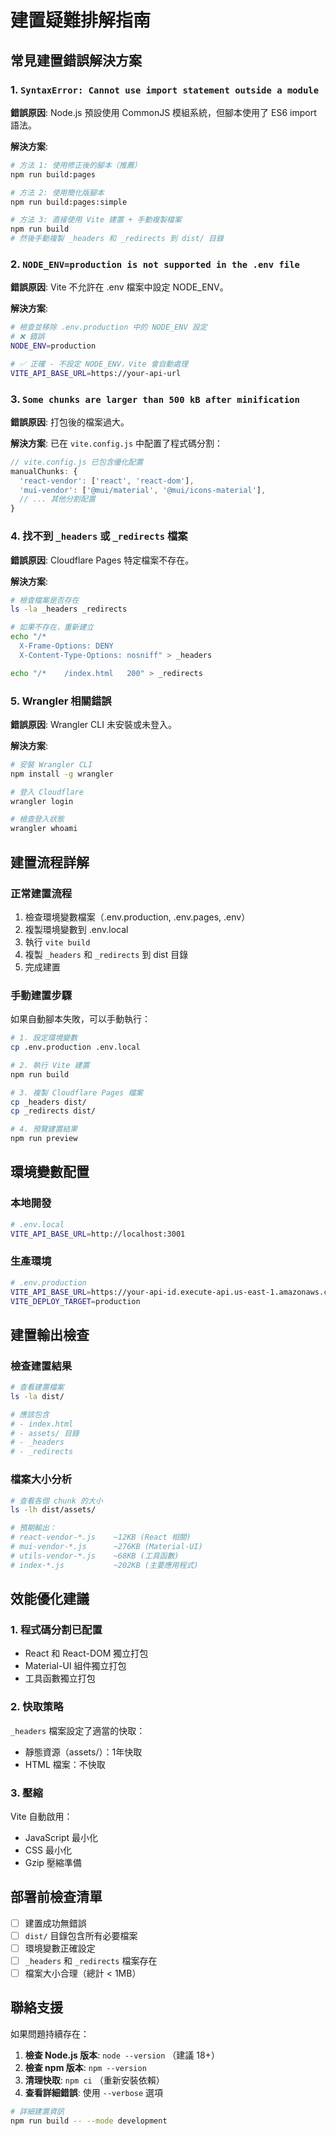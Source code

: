 # 建置疑難排解指南

## 常見建置錯誤解決方案

### 1. `SyntaxError: Cannot use import statement outside a module`

**錯誤原因**: Node.js 預設使用 CommonJS 模組系統，但腳本使用了 ES6 import 語法。

**解決方案**:
```bash
# 方法 1: 使用修正後的腳本（推薦）
npm run build:pages

# 方法 2: 使用簡化版腳本
npm run build:pages:simple

# 方法 3: 直接使用 Vite 建置 + 手動複製檔案
npm run build
# 然後手動複製 _headers 和 _redirects 到 dist/ 目錄
```

### 2. `NODE_ENV=production is not supported in the .env file`

**錯誤原因**: Vite 不允許在 .env 檔案中設定 NODE_ENV。

**解決方案**:
```bash
# 檢查並移除 .env.production 中的 NODE_ENV 設定
# ❌ 錯誤
NODE_ENV=production

# ✅ 正確 - 不設定 NODE_ENV，Vite 會自動處理
VITE_API_BASE_URL=https://your-api-url
```

### 3. `Some chunks are larger than 500 kB after minification`

**錯誤原因**: 打包後的檔案過大。

**解決方案**: 已在 `vite.config.js` 中配置了程式碼分割：
```javascript
// vite.config.js 已包含優化配置
manualChunks: {
  'react-vendor': ['react', 'react-dom'],
  'mui-vendor': ['@mui/material', '@mui/icons-material'],
  // ... 其他分割配置
}
```

### 4. 找不到 `_headers` 或 `_redirects` 檔案

**錯誤原因**: Cloudflare Pages 特定檔案不存在。

**解決方案**:
```bash
# 檢查檔案是否存在
ls -la _headers _redirects

# 如果不存在，重新建立
echo "/*
  X-Frame-Options: DENY
  X-Content-Type-Options: nosniff" > _headers

echo "/*    /index.html   200" > _redirects
```

### 5. Wrangler 相關錯誤

**錯誤原因**: Wrangler CLI 未安裝或未登入。

**解決方案**:
```bash
# 安裝 Wrangler CLI
npm install -g wrangler

# 登入 Cloudflare
wrangler login

# 檢查登入狀態
wrangler whoami
```

## 建置流程詳解

### 正常建置流程
1. 檢查環境變數檔案（.env.production, .env.pages, .env）
2. 複製環境變數到 .env.local
3. 執行 `vite build`
4. 複製 `_headers` 和 `_redirects` 到 dist 目錄
5. 完成建置

### 手動建置步驟
如果自動腳本失敗，可以手動執行：

```bash
# 1. 設定環境變數
cp .env.production .env.local

# 2. 執行 Vite 建置
npm run build

# 3. 複製 Cloudflare Pages 檔案
cp _headers dist/
cp _redirects dist/

# 4. 預覽建置結果
npm run preview
```

## 環境變數配置

### 本地開發
```bash
# .env.local
VITE_API_BASE_URL=http://localhost:3001
```

### 生產環境
```bash
# .env.production
VITE_API_BASE_URL=https://your-api-id.execute-api.us-east-1.amazonaws.com/Prod
VITE_DEPLOY_TARGET=production
```

## 建置輸出檢查

### 檢查建置結果
```bash
# 查看建置檔案
ls -la dist/

# 應該包含
# - index.html
# - assets/ 目錄
# - _headers
# - _redirects
```

### 檔案大小分析
```bash
# 查看各個 chunk 的大小
ls -lh dist/assets/

# 預期輸出：
# react-vendor-*.js    ~12KB (React 相關)
# mui-vendor-*.js      ~276KB (Material-UI)
# utils-vendor-*.js    ~68KB (工具函數)
# index-*.js           ~202KB (主要應用程式)
```

## 效能優化建議

### 1. 程式碼分割已配置
- React 和 React-DOM 獨立打包
- Material-UI 組件獨立打包
- 工具函數獨立打包

### 2. 快取策略
`_headers` 檔案設定了適當的快取：
- 靜態資源（assets/）：1年快取
- HTML 檔案：不快取

### 3. 壓縮
Vite 自動啟用：
- JavaScript 最小化
- CSS 最小化
- Gzip 壓縮準備

## 部署前檢查清單

- [ ] 建置成功無錯誤
- [ ] `dist/` 目錄包含所有必要檔案
- [ ] 環境變數正確設定
- [ ] `_headers` 和 `_redirects` 檔案存在
- [ ] 檔案大小合理（總計 < 1MB）

## 聯絡支援

如果問題持續存在：

1. **檢查 Node.js 版本**: `node --version` （建議 18+）
2. **檢查 npm 版本**: `npm --version`
3. **清理快取**: `npm ci` （重新安裝依賴）
4. **查看詳細錯誤**: 使用 `--verbose` 選項

```bash
# 詳細建置資訊
npm run build -- --mode development
```